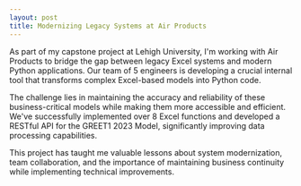 ```yaml
---
layout: post
title: Modernizing Legacy Systems at Air Products
---
```


As part of my capstone project at Lehigh University, I'm working with Air Products to bridge the gap between legacy Excel systems and modern Python applications. Our team of 5 engineers is developing a crucial internal tool that transforms complex Excel-based models into Python code.

The challenge lies in maintaining the accuracy and reliability of these business-critical models while making them more accessible and efficient. We've successfully implemented over 8 Excel functions and developed a RESTful API for the GREET1 2023 Model, significantly improving data processing capabilities.

This project has taught me valuable lessons about system modernization, team collaboration, and the importance of maintaining business continuity while implementing technical improvements. 